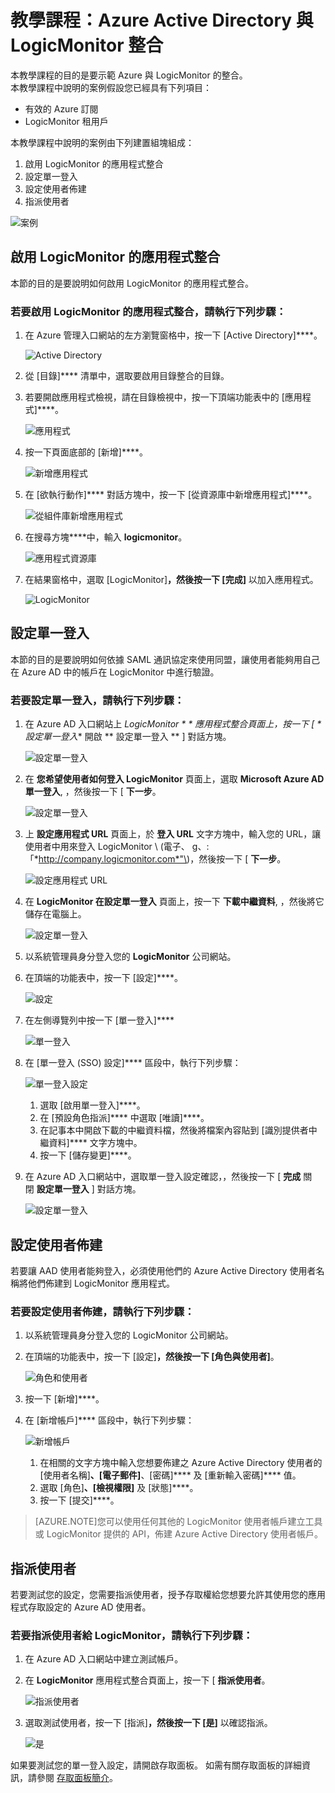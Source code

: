 <properties 
    pageTitle="教學課程：Azure Active Directory 與 LogicMonitor 整合 | Microsoft Azure" 
    description="了解如何使用 Azure Active Directory 中的 LogicMonitor，來啟用單一登入、 自動化佈建和更多功能!" 
    services="active-directory" 
    authors="markusvi"  
    documentationCenter="na" 
    manager="stevenpo"/>
<tags 
    ms.service="active-directory" 
    ms.devlang="na" 
    ms.topic="article" 
    ms.tgt_pltfrm="na" 
    ms.workload="identity" 
    ms.date="10/22/2015" 
    ms.author="markvi" />


# 教學課程：Azure Active Directory 與 LogicMonitor 整合

本教學課程的目的是要示範 Azure 與 LogicMonitor 的整合。  
本教學課程中說明的案例假設您已經具有下列項目：

-   有效的 Azure 訂閱
-   LogicMonitor 租用戶

本教學課程中說明的案例由下列建置組塊組成：

1.  啟用 LogicMonitor 的應用程式整合
2.  設定單一登入
3.  設定使用者佈建
4.  指派使用者

![案例](./media/active-directory-saas-logicmonitor-tutorial/IC790045.png "Scenario")
## 啟用 LogicMonitor 的應用程式整合

本節的目的是要說明如何啟用 LogicMonitor 的應用程式整合。

### 若要啟用 LogicMonitor 的應用程式整合，請執行下列步驟：

1.  在 Azure 管理入口網站的左方瀏覽窗格中，按一下 [Active Directory]****。

    ![Active Directory](./media/active-directory-saas-logicmonitor-tutorial/IC700993.png "Active Directory")

2.  從 [目錄]**** 清單中，選取要啟用目錄整合的目錄。

3.  若要開啟應用程式檢視，請在目錄檢視中，按一下頂端功能表中的 [應用程式]****。

    ![應用程式](./media/active-directory-saas-logicmonitor-tutorial/IC700994.png "Applications")

4.  按一下頁面底部的 [新增]****。

    ![新增應用程式](./media/active-directory-saas-logicmonitor-tutorial/IC749321.png "Add application")

5.  在 [欲執行動作]**** 對話方塊中，按一下 [從資源庫中新增應用程式]****。

    ![從組件庫新增應用程式](./media/active-directory-saas-logicmonitor-tutorial/IC749322.png "Add an application from gallerry")

6.  在搜尋方塊****中，輸入 **logicmonitor**。

    ![應用程式資源庫](./media/active-directory-saas-logicmonitor-tutorial/IC790046.png "Application Gallery")

7.  在結果窗格中，選取 [LogicMonitor]****，然後按一下 [完成]**** 以加入應用程式。

    ![LogicMonitor](./media/active-directory-saas-logicmonitor-tutorial/IC790047.png "LogicMonitor")
## 設定單一登入

本節的目的是要說明如何依據 SAML 通訊協定來使用同盟，讓使用者能夠用自己在 Azure AD 中的帳戶在 LogicMonitor 中進行驗證。

### 若要設定單一登入，請執行下列步驟：

1.  在 Azure AD 入口網站上 **LogicMonitor * * 應用程式整合頁面上，按一下 [* * 設定單一登入** 開啟 ** 設定單一登入 ** ] 對話方塊。

    ![設定單一登入](./media/active-directory-saas-logicmonitor-tutorial/IC790048.png "Configure Single Sign-On")

2.  在 **您希望使用者如何登入 LogicMonitor** 頁面上，選取 **Microsoft Azure AD 單一登入**, ，然後按一下 [ **下一步**。

    ![設定單一登入](./media/active-directory-saas-logicmonitor-tutorial/IC790049.png "Configure Single Sign-On")

3.  上 **設定應用程式 URL** 頁面上，於 **登入 URL** 文字方塊中，輸入您的 URL，讓使用者中用來登入 LogicMonitor \ (電子、 g、: 「*http://company.logicmonitor.com*"\)，然後按一下 [ **下一步**。

    ![設定應用程式 URL](./media/active-directory-saas-logicmonitor-tutorial/IC790050.png "Configure App URL")

4.  在 **LogicMonitor 在設定單一登入** 頁面上，按一下 **下載中繼資料**, ，然後將它儲存在電腦上。

    ![設定單一登入](./media/active-directory-saas-logicmonitor-tutorial/IC790051.png "Configure Single Sign-On")

5.  以系統管理員身分登入您的 **LogicMonitor** 公司網站。

6.  在頂端的功能表中，按一下 [設定]****。

    ![設定](./media/active-directory-saas-logicmonitor-tutorial/IC790052.png "Settings")

7.  在左側導覽列中按一下 [單一登入]****

    ![單一登入](./media/active-directory-saas-logicmonitor-tutorial/IC790053.png "Single Sign-On")

8.  在 [單一登入 (SSO) 設定]**** 區段中，執行下列步驟：

    ![單一登入設定](./media/active-directory-saas-logicmonitor-tutorial/IC790054.png "Single Sign-On Settings")

    1.  選取 [啟用單一登入]****。
    2.  在 [預設角色指派]**** 中選取 [唯讀]****。
    3.  在記事本中開啟下載的中繼資料檔，然後將檔案內容貼到 [識別提供者中繼資料]**** 文字方塊中。
    4.  按一下 [儲存變更]****。

9.  在 Azure AD 入口網站中，選取單一登入設定確認，，然後按一下 [ **完成** 關閉 **設定單一登入** ] 對話方塊。

    ![設定單一登入](./media/active-directory-saas-logicmonitor-tutorial/IC790055.png "Configure Single Sign-On")
## 設定使用者佈建

若要讓 AAD 使用者能夠登入，必須使用他們的 Azure Active Directory 使用者名稱將他們佈建到 LogicMonitor 應用程式。

### 若要設定使用者佈建，請執行下列步驟：

1.  以系統管理員身分登入您的 LogicMonitor 公司網站。

2.  在頂端的功能表中，按一下 [設定]****，然後按一下 [角色與使用者]****。

    ![角色和使用者](./media/active-directory-saas-logicmonitor-tutorial/IC790056.png "Roles and Users")

3.  按一下 [新增]****。

4.  在 [新增帳戶]**** 區段中，執行下列步驟：

    ![新增帳戶](./media/active-directory-saas-logicmonitor-tutorial/IC790057.png "Add an account")

    1.  在相關的文字方塊中輸入您想要佈建之 Azure Active Directory 使用者的 [使用者名稱]****、[電子郵件]****、[密碼]**** 及 [重新輸入密碼]**** 值。
    2.  選取 [角色]****、[檢視權限]**** 及 [狀態]****。
    3.  按一下 [提交]****。

>[AZURE.NOTE]您可以使用任何其他的 LogicMonitor 使用者帳戶建立工具或 LogicMonitor 提供的 API，佈建 Azure Active Directory 使用者帳戶。

## 指派使用者

若要測試您的設定，您需要指派使用者，授予存取權給您想要允許其使用您的應用程式存取設定的 Azure AD 使用者。

### 若要指派使用者給 LogicMonitor，請執行下列步驟：

1.  在 Azure AD 入口網站中建立測試帳戶。

2.  在 **LogicMonitor** 應用程式整合頁面上，按一下 [ **指派使用者**。

    ![指派使用者](./media/active-directory-saas-logicmonitor-tutorial/IC790058.png "Assign Users")

3.  選取測試使用者，按一下 [指派]****，然後按一下 [是]**** 以確認指派。

    ![是](./media/active-directory-saas-logicmonitor-tutorial/IC767830.png "Yes")

如果要測試您的單一登入設定，請開啟存取面板。 如需有關存取面板的詳細資訊，請參閱 [存取面板簡介](active-directory-saas-access-panel-introduction.md)。









